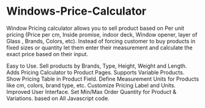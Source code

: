 # Windows-Price-Calculator
Window Pricing calculator allows you to sell product based on Per unit pricing (Price per cm, Inside promise, indoor deck, Window opener, layer of Glass , Brands, Colors, etc). Instead of forcing customer to buy products in fixed sizes or quantity let them enter their measurement and calculate the exact price based on their input.

Easy to Use.
Sell products by Brands, Type, Height, Weight and Length.
Adds Pricing Calculator to Product Pages.
Supports Variable Products.
Show Pricing Table in Product Field.
Define Measurement Units for Products like cm, colors, brand type, etc.
Customize Pricing Label and Units.
Improved User Interface.
Set Min/Max Order Quantity for Product & Variations.
based on All Javascript code.
